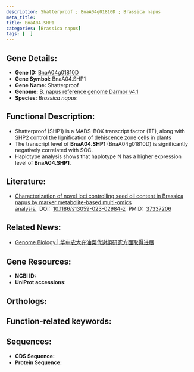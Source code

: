 ```yaml
---
description: Shatterproof ; BnaA04g01810D ; Brassica napus
meta_title:
title: BnaA04.SHP1
categories: [Brassica napus]
tags: [  ]
---
```


## Gene Details:
- **Gene ID:**	[BnaA04g01810D]()
- **Gene Symbol:** BnaA04.SHP1
- **Gene Name:** Shatterproof
- **Genome:** [B. napus reference genome Darmor v4.1]()
- **Species:** *Brassica napus*

## Functional Description:
   - Shatterproof (SHP1) is a MADS-BOX transcript factor (TF), along with SHP2 control the lignification of dehiscence zone cells in plants 
   - The transcript level of **BnaA04.SHP1** (BnaA04g01810D) is significantly negatively correlated with SOC.
   - Haplotype analysis shows that haplotype N has a higher expression level of **BnaA04.SHP1**.

## Literature:
   - [Characterization of novel loci controlling seed oil content in Brassica napus by marker metabolite-based multi-omics analysis.]( https://genomebiology.biomedcentral.com/articles/10.1186/s13059-023-02984-z#Sec20)&nbsp;&nbsp;DOI:&nbsp;&nbsp;[10.1186/s13059-023-02984-z](https://genomebiology.biomedcentral.com/articles/10.1186/s13059-023-02984-z#Sec20)&nbsp;&nbsp;PMID:&nbsp;&nbsp;[37337206](https://pubmed.ncbi.nlm.nih.gov/37337206/)

## Related News:
   - [Genome Biology | 华中农大在油菜代谢组研究方面取得进展](https://mp.weixin.qq.com/s?__biz=MzIyOTY2NDYyNQ==&mid=2247576302&idx=1&sn=fa9e71e7ea39284163e42c46834ca04e&chksm=e98dfda65bc7fd8b599d265e3c385cd59d1ecf7e92913115ee21981255990c931e8e176362d0&scene=27#wechat_redirect)

## Gene Resources:
- **NCBI ID:** [](https://www.ncbi.nlm.nih.gov/gene/?term=)
- **UniProt accessions:** [](https://www.uniprot.org/uniprotkb//entry)

## Orthologs:


## Function-related keywords:


## Sequences:
- **CDS Sequence:**
- **Protein Sequence:**
